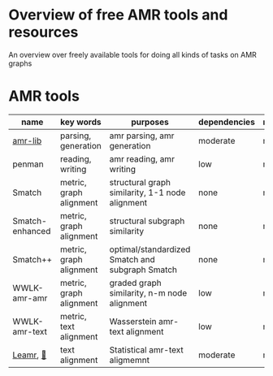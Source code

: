 # Overview of free AMR tools and resources

An overview over freely available tools for doing all kinds of tasks on AMR graphs

# AMR tools

| name                                                         | key words         | purposes            | dependencies | notes |
| ------------------------------------------------------------ | ----------------- | ------------------- | ------------ | ----- | 
| [amr-lib](https://github.com/bjascob/amrlib)                 | parsing, generation | amr parsing, amr generation | moderate     | na |
| penman                                                       | reading, writing                          | amr reading, amr writing                          | low          | na |
| Smatch          | metric, graph alignment | structural graph similarity, 1-1 node alignment   | none         | na |
| Smatch-enhanced | metric, graph alignment | structural subgraph similarity                    | none         | na |
| Smatch++        | metric, graph alignment | optimal/standardized Smatch and subgraph Smatch   | none         | na |
| WWLK-amr-amr    | metric, graph alignment | graded graph similarity, n-m node alignment       | low          | na |
| WWLK-amr-text   | metric, text alignment  | Wasserstein amr-text alignment                    | low          | na |
| [Leamr](https://github.com/ablodge/leamr), [📜](https://aclanthology.org/2021.acl-long.257/)                    | text alignment  | Statistical amr-text aligmemnt                    | moderate     | na |
